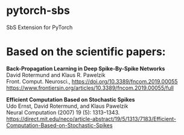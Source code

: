 # pytorch-sbs
SbS Extension for PyTorch


# Based on the scientific papers:

**Back-Propagation Learning in Deep Spike-By-Spike Networks**  
David Rotermund and Klaus R. Pawelzik  
Front. Comput. Neurosci., https://doi.org/10.3389/fncom.2019.00055  
https://www.frontiersin.org/articles/10.3389/fncom.2019.00055/full  

**Efficient Computation Based on Stochastic Spikes**  
Udo Ernst, David Rotermund, and Klaus Pawelzik  
Neural Computation (2007) 19 (5): 1313–1343.  
https://direct.mit.edu/neco/article-abstract/19/5/1313/7183/Efficient-Computation-Based-on-Stochastic-Spikes  
